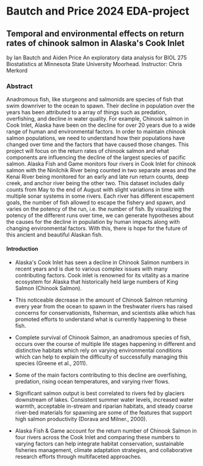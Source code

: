 # Bautch and Price 2024 EDA-project
## Temporal and environmental effects on return rates of chinook salmon in Alaska's Cook Inlet
by Ian Bautch and Aiden Price 
An exploratory data analysis for BIOL 275 Biostatistics at Minnesota State University Moorhead. Instructor: Chris Merkord
### Abstract 
Anadromous fish, like sturgeons and salmonids are species of fish that swim downriver to the ocean to spawn. Their decline in population over the years has been attributed to a array of things such as predation, overfishing, and decline in water quality. For example, Chinook salmon in Cook Inlet, Alaska have been on the decline for over 20 years due to a wide range of human and environmental factors. In order to maintain chinook salmon populations, we need to understand how their populations have changed over time and the factors that have caused those changes. This project will focus on the return rates of chinook salmon and what components are influencing the decline of the largest species of pacific salmon. Alaska Fish and Game monitors four rivers in Cook Inlet for chinook salmon with the Ninilchik River being counted in two separate areas and the Kenai River being monitored for an early and late run return counts, deep creek, and anchor river being the other two. This dataset includes daily counts from May to the end of August with slight variations in time with multiple sonar systems in some rivers. Each river has different escapement goals, the number of fish allowed to escape the fishery and spawn, and varies on the potency of the run, i.e. the number of fish. By visualizing the potency of the different runs over time, we can generate hypotheses about the causes for the decline in population by human impacts along with changing environmental factors. With this, there is hope for the future of this ancient and beautiful Alaskan fish.  
#### Introduction 
- Alaska's Cook Inlet has seen a decline in Chinook Salmon numbers in recent years and is due to various complex issues with many contributing factors. Cook inlet is renowned for its vitality as a marine ecosystem for Alaska that historically held large numbers of King Salmon (Chinook Salmon).  

- This noticeable decrease in the amount of Chinook Salmon returning every year from the ocean to spawn in the freshwater rivers has raised concerns for conservationists, fisherman, and scientists alike which has promoted efforts to understand what is currently happening to these fish.  

- Complete survival of Chinook Salmon, an anadromous species of fish, occurs over the course of multiple life stages happening in different and distinctive habitats which rely on varying environmental conditions which can help to explain the difficulty of successfully managing this species (Greene et al., 2011).   

- Some of the main factors contributing to this decline are overfishing, predation, rising ocean temperatures, and varying river flows.  

- Significant salmon output is best correlated to rivers fed by glaciers downstream of lakes. Consistent summer water levels, increased water warmth, acceptable in-stream and riparian habitats, and steady coarse river-bed materials for spawning are some of the features that support high salmon productivity (Dorava and Milner., 2000).  

- Alaska Fish & Game account for the return number of Chinook Salmon in four rivers across the Cook Inlet and comparing these numbers to varying factors can help integrate habitat conservation, sustainable fisheries management, climate adaptation strategies, and collaborative research efforts through multifaceted approaches.
